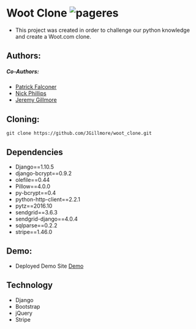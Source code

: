 # Woot Clone ![pageres](assets/favicon/favicon.ico)
* This project was created in order to challenge our python knowledge and create a Woot.com clone. 

## Authors:
##### Co-Authors:
* [Patrick Falconer](https://github.com/P-J-FALCONER)
* [Nick Phillips](https://github.com/phillipn)
* [Jeremy Gillmore](https://github.com/JGillmore)

## Cloning:
``` git clone https://github.com/JGillmore/woot_clone.git ```

## Dependencies
* Django==1.10.5
* django-bcrypt==0.9.2
* olefile==0.44
* Pillow==4.0.0
* py-bcrypt==0.4
* python-http-client==2.2.1
* pytz==2016.10
* sendgrid==3.6.3
* sendgrid-django==4.0.4
* sqlparse==0.2.2
* stripe==1.46.0

## Demo:
* Deployed Demo Site [Demo](http://52.204.220.233/)

## Technology
* Django
* Bootstrap
* jQuery
* Stripe

